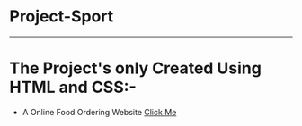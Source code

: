 # Project-Sport
<hr>
<h1>The Project's only Created Using HTML and CSS:-</h1>
<ul>
  <li> A Online Food Ordering Website <a href="" > Click Me  </a></li>
</ul>
